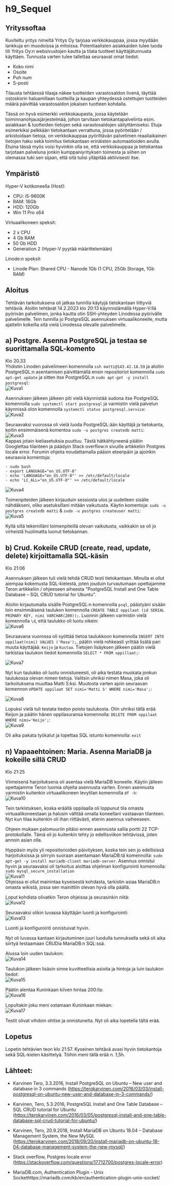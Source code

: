 # h9_Sequel



## Yrityssoftaa
Kuviteltu yritys nimeltä Yritys Oy tarjoaa verkkokauppaa, jossa myydään lankkuja eri muodoissa ja mitoissa. Potentiaalisten asiakkaiden tulee luoda tili Yritys Oy:n websivustojen kautta ja tilata tuotteet käyttäjätunnusta käyttäen. Tunnusta varten tulee tallettaa seuraavat omat tiedot: </br>
- Koko nimi
- Osoite
- Puh num
- S-posti


Tilausta tehtäessä tilaaja näkee tuotteiden varastosaldon livenä, täyttää ostoskorin haluamillaan tuotteilla ja kaupan yhteydessä ostettujen tuotteiden määrä päivittää varastosaldon jokaisen tuotteen kohdalla.


Tässä on hyvä esimerkki verkkokaupasta, jossa käytetään toiminnanohjausjärjestelmää, johon tarvitaan tietokantapalvelinta esim. asiakkaan & tuotteiden tietojen sekä varastosaldojen säilyttämiseksi. Etuja esimerkiksi pelkkään tietokantaan verrattuna, jossa pyöritetään / arkistoidaan tietoja, on verkkokauppaa pyörittävän palvelimen reaaliaikainen tietojen haku sekä toimitus tietokantaan erinäisten automaatioiden avulla. Etuina tässä myös voisi hyvinkin olla se, että verkkokauppaa ja tietokantaa tarjotaan palveluna jonkin kumppaniyrityksen toimesta ja siihen on olemassa tuki sen sijaan, että sitä tulisi ylläpitää aktiivisesti itse.


## Ympäristö

Hyper-V kotikoneella (Host):

- CPU: i5-9600K
- RAM: 16Gb
- HDD: 120Gb
- Win 11 Pro x64

Virtuaalikoneen speksit:

- 2 x CPU
- 4 Gb RAM
- 50 Gb HDD
- Generation 2 (Hyper-V pyytää määrittelemään)

Linode:n speksit:

- Linode Plan: Shared CPU - Nanode 1Gb (1 CPU, 25Gb Storage, 1Gb RAM)

## Aloitus 
Tehtävän tarkoituksena oli jatkaa tunnilla käytyjä tietokantaan liittyviä tehtäviä.
Aloitin tehtävät 14.2.2023 klo 20:13 käynnistämällä Hyper-V:llä pyörivän palvelimen, jonka kautta otin SSH-yhteyden Linodessa pyörivälle palvelimelle. Tein tunnilla jo PostgreSQL asennuksen virtuaalikoneelle, mutta ajattelin kokeilla sitä vielä Linodessa olevalle palvelimelle. 

## a) Postgre. Asenna PostgreSQL ja testaa se suorittamalla SQL-komento
Klo 20.33 </br>
Yhdistin Linoden palvelimeen komennolla ```ssh matti@143.42.18.59``` ja aloitin PostgreSQL:n asentamisen päivittämällä ensin repositoriot komennolla ```sudo apt-get update``` ja sitten itse PostgreSQL:n ```sudo apt-get -y install postgresql```: </br>
![Kuva1](https://user-images.githubusercontent.com/122887740/218827958-dab472b9-5fb2-43e3-addf-5a450018e845.png)


Asennuksen jälkeen jälkeen piti vielä käynnistää sudona itse PostgreSQL komennolla ```sudo systemctl start postgresql``` ja varmistin vielä palvelun käynnissä olon komennolla ```systemctl status postgresql.service```:</br>
![Kuva2](https://user-images.githubusercontent.com/122887740/218828533-6d6cefb2-8895-40e0-9a4e-1903c5fd1ea1.png)


Seuraavaksi vuorossa oli vielä luoda PostgreSQL:ään käyttäjä ja tietokanta, koitin ensimmäisenä komentoa ```sudo -u postgres createdb matti```: </br>
![Kuva3](https://user-images.githubusercontent.com/122887740/218831965-05bf163a-8e2b-43a3-8d90-ab485aaf5de2.png)</br>
Kappas jotain kieliasetuksia puuttuu. Tästä hätkähtyneenä päätin Googlettaa tilanteen ja päädyin Stack overflow:n sivuille artikkeliin Postgres locale error.
Forumin ohjeita noudattamalla pääsin eteenpäin ja ajoinkin seuraavia komentoja:</br>


```
- sudo bash
- export LANGUAGE="en_US.UTF-8"
- echo 'LANGUAGE="en_US.UTF-8"' >> /etc/default/locale
- echo 'LC_ALL="en_US.UTF-8"' >> /etc/default/locale
```


![Kuva4](https://user-images.githubusercontent.com/122887740/218832381-f3558a53-943e-45fe-bec9-55e72f7cf636.png)</br>


Toimenpiteiden jälkeen kirjauduin sessiosta ulos ja uudelleen sisälle nähdäkseni, oliko asetuksillani mitään vaikutusta. Käytin komentoja: ```sudo -u postgres createdb matti``` & ```sudo -u postgres createuser matti```:</br>
![Kuva5](https://user-images.githubusercontent.com/122887740/218832804-ee69e44d-7d01-479d-bfd9-a7e509e05135.png)


Kyllä sillä tekemilläni toimenpiteillä olevan vaikutusta, vaikkakin se oli jo virheistä huolimatta luonut tietokannan.


## b) Crud. Kokeile CRUD (create, read, update, delete) kirjoittamalla SQL-käsin
Klo 21:06</br>

Asennuksen jälkeen tuli vielä tehdä CRUD testi tietokantaan. Minulla ei ollut aiempaa kokemusta SQL-kielestä, joten jouduin turvautumaan opettajamme Teron artikkeliin / ohjeeseen aiheesta "PostgreSQL Install and One Table Database – SQL CRUD tutorial for Ubuntu".

Aloitin kirjautumalla sisälle PostgreSQL:n komennolla ```psql```, päästyäni sisään loin ensimmäisenä taulukon komennolla ```CREATE TABLE oppilaat (id SERIAL PRIMARY KEY, nimi VARCHAR(200));```. Luonnin jälkeen varmistin vielä komennolla ```\d```, että taulukko oli luotu oikein:</br>
![Kuva6](https://user-images.githubusercontent.com/122887740/218834580-a46a0b52-933f-4d2e-b032-6d9e6819735f.png)

Seuraavana vuorossa oli syöttää tietoa taulukkoon komennolla ```INSERT INTO oppilaat(nimi) VALUES ('Masa');```, päätin vielä rohkeasti yrittää lisätä pari muuta käyttäjää: ```Keijo``` ja ```Kustaa```. Tietojen lisäyksen jälkeen päätin vielä tarkistaa taulukon tiedot komennolla ```SELECT * FROM oppillaat;```: </br>

![Kuva7](https://user-images.githubusercontent.com/122887740/218835843-f7319558-4714-4841-9f81-63c6a16317bc.png) </br>

Nyt kun taulukko oli luotu onnistuneesti, oli aika testata muokata jonkun taulukossa olevan nimen tietoja. Valitsin uhriksi nimen Masa, joka oli tarkoituksena muuttaa Matti S:ksi. Muutosta varten ajoin seuraavan komennon ```UPDATE oppilaat SET nimi='Matti S' WHERE nimi='Masa';```: </br>

![Kuva8](https://user-images.githubusercontent.com/122887740/218836599-0c64b24c-058b-4648-bf3e-bd9c92506b9e.png) </br>

Lopuksi vielä tuli testata tiedon poisto taulukosta. Otin uhriksi tällä erää Keijon ja päätin hänen oppilasuransa komennolla: ```DELETE FROM oppilaat WHERE nimi='Keijo';```: </br>
![Kuva9](https://user-images.githubusercontent.com/122887740/218837027-f1038b44-7e32-4c8c-a0c8-86dbbd323ec7.png) </br>

Oli aika pakata työkalut ja lopettaa SQL istunto komennolla: ```exit```

## n) Vapaaehtoinen: Maria. Asenna MariaDB ja kokeille sillä CRUD
Klo 21:25</br>

Viimeisenä harjoituksena oli asentaa vielä MariaDB koneelle. Käytin jälleen opettajamme Teron luomia ohjeita asennusta varten. Ennen asennusta varmistin kuitenkin virtuaalikoneen levytilan komennolla ```df -h```: </br>
![Kuva10](https://user-images.githubusercontent.com/122887740/218837800-1c0a17df-c304-49b1-84ce-715aeac9c6f1.png)</br>

Tein tarkistuksen, koska eräällä oppilaalla oli loppunut tila omasta virtuaalikoneestaan ja halusin välttää omalla koneellani vastaavan tilanteen. Nyt kun tilaa kuitenkin oli ihan riittävästi, etenin asennus vaiheeseen.

Ohjeen mukaan palomuuriin pitäisi ennen asennusta sallia portti 22 TCP-protokollalle. Tämä oli jo kuitenkin tehty jo edellisviikon tehtävissä, joten annoin asian olla.


Hyppäsin myös yli repositorioiden päivityksen, koska tein sen jo edellisissä harjoituksissa ja siirryin suoraan asentamaan MariaDB:tä komennolla: ```sudo apt-get -y install mariadb-client mariadb-server```. Asennus onnistui hyvin ja seuraavaksi oli tarkoitus aloittaa ohjelman konfigurointi komennolla: ```sudo mysql_secure_installation``` </br>
![Kuva11](https://user-images.githubusercontent.com/122887740/218839433-614b30f1-4fef-4c9b-95ad-cb7d02fda466.png) </br>
Ohjeissa ei ollut mainintaa kyseisestä kohdasta, tarkistin asiaa MariaDB:n omasta wikistä, jossa sen mainittiin olevan hyvä olla päällä.


Loput kohdista olivatkin Teron ohjeissa ja seurasinkin niitä: </br>
![Kuva12](https://user-images.githubusercontent.com/122887740/218839824-ca967684-dd86-4c03-8122-0b04957d04a5.png)</br>


Seuraavaksi olikin luvassa käyttäjän luonti ja konfigurointi: </br>
![Kuva13](https://user-images.githubusercontent.com/122887740/218842766-27ad4a0e-5663-4a39-9d33-6d8111231206.png)</br>

Luonti ja konfigurointi onnistuivat hyvin.


Nyt oli luvassa kantaan kirjautuminen juuri luodulla tunnuksella sekä oli aika siirtyä testaamaan CRUDia MariaDB:n SQL:ssä.


Alussa loin uuden taulukon:</br>
![Kuva14](https://user-images.githubusercontent.com/122887740/218844923-e4bd2931-62c2-4949-b036-23a0b38dbb62.png) </br>


Taulukon jälkeen lisäsin sinne kuvitteellisia asioita ja hintoja ja luin taulukon tiedot: </br>
![Kuva15](https://user-images.githubusercontent.com/122887740/218846280-ca002dff-a053-48fa-9c77-989af897fcb2.png) </br>


Päätin alentaa Kuninkaan kilven hintaa 200:lla: </br>
![Kuva16](https://user-images.githubusercontent.com/122887740/218847003-8c51d048-95c9-4955-9df0-f7c9f6eed326.png) </br>


Lopultakin joku meni ostamaan Kuninkaan miekan: </br>
![Kuva17](https://user-images.githubusercontent.com/122887740/218847465-8767d831-900a-4baf-8aff-5b0b53aa1b21.png)


Testit olivat vihdoin ohitse ja onnistuneita. Nyt oli aika lopetella tältä erää.



## Lopetus
Lopetin tehtävien teon klo 21:57. Kyseinen tehtävä avasi hyvin tietokantoja sekä SQL-kielen käsittelyä. Töihin meni tällä erää n. 1,5h.

## Lähteet:

- Karvinen Tero, 3.3.2016, Install PostgreSQL on Ubuntu – New user and database in 3 commands 
(https://terokarvinen.com/2016/03/03/install-postgresql-on-ubuntu-new-user-and-database-in-3-commands/)

- Karvinen, Tero, 5.3.2016, PostgreSQL Install and One Table Database – SQL CRUD tutorial for Ubuntu 
(https://terokarvinen.com/2016/03/05/postgresql-install-and-one-table-database-sql-crud-tutorial-for-ubuntu/)

- Karvinen, Tero, 20.9.2018, Install MariaDB on Ubuntu 18.04 – Database Management System, the New MySQL 
(https://terokarvinen.com/2018/09/20/install-mariadb-on-ubuntu-18-04-database-management-system-the-new-mysql/)

- Stack overflow, Postgres locale error (https://stackoverflow.com/questions/17712700/postgres-locale-error)

- MariaDB.com, Authentication Plugin - Unix Sockethttps://mariadb.com/kb/en/authentication-plugin-unix-socket/

